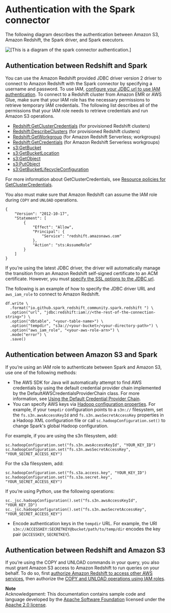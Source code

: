 # Authentication with the Spark connector<a name="redshift-spark-connector-authentication"></a>

The following diagram describes the authentication between Amazon S3, Amazon Redshift, the Spark driver, and Spark executors\.

![\[This is a diagram of the spark connector authentication.\]](http://docs.aws.amazon.com/redshift/latest/mgmt/images/spark-connector-authentication.png)

## Authentication between Redshift and Spark<a name="redshift-spark-authentication"></a>

 You can use the Amazon Redshift provided JDBC driver version 2 driver to connect to Amazon Redshift with the Spark connector by specifying a username and password\. To use IAM, [configure your JDBC url to use IAM authentication](https://docs.aws.amazon.com/redshift/latest/mgmt/generating-iam-credentials-configure-jdbc-odbc.html)\. To connect to a Redshift cluster from Amazon EMR or AWS Glue, make sure that your IAM role has the necessary permissions to retrieve temporary IAM credentials\. The following list describes all of the permissions that your IAM role needs to retrieve credentials and run Amazon S3 operations\. 
+ [ Redshift:GetClusterCredentials](https://docs.aws.amazon.com/redshift/latest/APIReference/API_GetClusterCredentials.html) \(for provisioned Redshift clusters\)
+ [ Redshift:DescribeClusters](https://docs.aws.amazon.com/redshift/latest/APIReference/API_DescribeClusters.html) \(for provisioned Redshift clusters\)
+ [ Redshift:GetWorkgroup](https://docs.aws.amazon.com/redshift-serverless/latest/APIReference/API_GetWorkgroup.html) \(for Amazon Redshift Serverless; workgroups\)
+ [ Redshift:GetCredentials](https://docs.aws.amazon.com/redshift-serverless/latest/APIReference/API_GetCredentials.html) \(for Amazon Redshift Serverless workgroups\)
+ [ s3:GetBucket](https://docs.aws.amazon.com/AmazonS3/latest/API/API_control_GetBucket.html)
+ [ s3:GetBucketLocation](https://docs.aws.amazon.com/AmazonS3/latest/API/API_GetBucketLocation.html)
+ [ s3:GetObject](https://docs.aws.amazon.com/AmazonS3/latest/API/API_GetObject.html)
+ [ s3:PutObject](https://docs.aws.amazon.com/AmazonS3/latest/API/API_PutObject.html)
+ [ s3:GetBucketLifecycleConfiguration](https://docs.aws.amazon.com/AmazonS3/latest/API/API_GetBucketLifecycleConfiguration.html)

 For more information about GetClusterCredentials, see [ Resource policies for GetClusterCredentials](https://docs.aws.amazon.com/redshift/latest/mgmt/redshift-iam-access-control-identity-based.html#redshift-policy-resources.getclustercredentials-resources)\. 

You also must make sure that Amazon Redshift can assume the IAM role during `COPY` and `UNLOAD` operations\.

```
{
    "Version": "2012-10-17",
    "Statement": [
        {
            "Effect": "Allow",
            "Principal": {
                "Service": "redshift.amazonaws.com"
            },
            "Action": "sts:AssumeRole"
        }
    ]
}
```

If you’re using the latest JDBC driver, the driver will automatically manage the transition from an Amazon Redshift self\-signed certificate to an ACM certificate\. However, you must [specify the SSL options to the JDBC url](https://docs.aws.amazon.com/redshift/latest/mgmt/jdbc20-configuration-options.html#jdbc20-ssl-option)\. 

 The following is an example of how to specify the JDBC driver URL and `aws_iam_role` to connect to Amazon Redshift\. 

```
df.write \
  .format("io.github.spark_redshift_community.spark.redshift ") \
  .option("url", "jdbc:redshift:iam://<the-rest-of-the-connection-string>") \
  .option("dbtable", "<your-table-name>") \
  .option("tempdir", "s3a://<your-bucket>/<your-directory-path>") \
  .option("aws_iam_role", "<your-aws-role-arn>") \
  .mode("error") \
  .save()
```

## Authentication between Amazon S3 and Spark<a name="spark-s3-authentication"></a>

 If you’re using an IAM role to authenticate between Spark and Amazon S3, use one of the following methods: 
+ The AWS SDK for Java will automatically attempt to find AWS credentials by using the default credential provider chain implemented by the DefaultAWSCredentialsProviderChain class\. For more information, see [ Using the Default Credential Provider Chain](https://docs.aws.amazon.com/sdk-for-java/v1/developer-guide/credentials.html#credentials-default)\.
+ You can specify AWS keys via [ Hadoop configuration properties](https://github.com/apache/hadoop/blob/trunk/hadoop-tools/hadoop-aws/src/site/markdown/tools/hadoop-aws/index.md)\. For example, if your `tempdir` configuration points to a `s3n://` filesystem, set the `fs.s3n.awsAccessKeyId` and `fs.s3n.awsSecretAccessKey` properties in a Hadoop XML configuration file or call `sc.hadoopConfiguration.set()` to change Spark's global Hadoop configuration\.

For example, if you are using the s3n filesystem, add:

```
sc.hadoopConfiguration.set("fs.s3n.awsAccessKeyId", "YOUR_KEY_ID")
sc.hadoopConfiguration.set("fs.s3n.awsSecretAccessKey", "YOUR_SECRET_ACCESS_KEY")
```

For the s3a filesystem, add:

```
sc.hadoopConfiguration.set("fs.s3a.access.key", "YOUR_KEY_ID")
sc.hadoopConfiguration.set("fs.s3a.secret.key", "YOUR_SECRET_ACCESS_KEY")
```

If you’re using Python, use the following operations:

```
sc._jsc.hadoopConfiguration().set("fs.s3n.awsAccessKeyId", "YOUR_KEY_ID")
sc._jsc.hadoopConfiguration().set("fs.s3n.awsSecretAccessKey", "YOUR_SECRET_ACCESS_KEY")
```
+ Encode authentication keys in the `tempdir` URL\. For example, the URI `s3n://ACCESSKEY:SECRETKEY@bucket/path/to/temp/dir` encodes the key pair \(`ACCESSKEY`, `SECRETKEY`\)\.

## Authentication between Redshift and Amazon S3<a name="redshift-s3-authentication"></a>

 If you’re using the COPY and UNLOAD commands in your query, you also must grant Amazon S3 access to Amazon Redshift to run queries on your behalf\. To do so, first [authorize Amazon Redshift to access other AWS services](https://docs.aws.amazon.com/redshift/latest/mgmt/authorizing-redshift-service.html), then authorize the [ COPY and UNLOAD operations using IAM roles](https://docs.aws.amazon.com/redshift/latest/mgmt/copy-unload-iam-role.html)\. 

**Note**  
 Acknowledgement: This documentation contains sample code and language developed by the [Apache Software Foundation](http://www.apache.org/) licensed under the [Apache 2\.0 license](https://www.apache.org/licenses/LICENSE-2.0)\. 